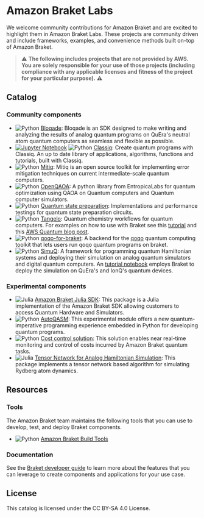 # Amazon Braket Labs

We welcome community contributions for Amazon Braket and are excited to highlight them in Amazon Braket Labs. These projects are community driven and include frameworks, examples, and convenience methods built on-top of Amazon Braket.

> :warning: **The following includes projects that are not provided by AWS. You are solely responsible for your use of those projects (including compliance with any applicable licenses and fitness of the project for your particular purpose).** :warning:


## Catalog

### Community components

* ![Python](https://img.shields.io/badge/python-blue?logo=python&logoColor=ffdd54) [Bloqade](https://github.com/QuEraComputing/bloqade-python): Bloqade is an SDK designed to make writing and analyzing the results of analog quantum programs on QuEra's neutral atom quantum computers as seamless and flexible as possible.
* [![Jupyter Notebook](https://img.shields.io/badge/Jupyter%20Notebook-blue?logo=Jupyter)](https://jupyter.org/try) ![Python](https://img.shields.io/badge/python-blue?logo=python&logoColor=ffdd54) [Classiq](https://github.com/Classiq/classiq-models): Create quantum programs with Classiq. An up to date library of applications, algorithms, functions and tutorials, built with Classiq. 
* ![Python](https://img.shields.io/badge/python-blue?logo=python&logoColor=ffdd54) [Mitiq](https://github.com/unitaryfund/mitiq): Mitiq is an open source toolkit for implementing error mitigation techniques on current intermediate-scale quantum computers.
* ![Python](https://img.shields.io/badge/python-blue?logo=python&logoColor=ffdd54) [OpenQAOA](https://github.com/entropicalabs/openqaoa): A python library from EntropicaLabs for quantum optimization using QAOA on Quantum computers and Quantum computer simulators.
* ![Python](https://img.shields.io/badge/python-blue?logo=python&logoColor=ffdd54) [Quantum state preparation](https://github.com/guikaiwen/qubit_efficient_QSP): Implementations and performance testings for quantum state preparation circuits.
* ![Python](https://img.shields.io/badge/python-blue?logo=python&logoColor=ffdd54) [Tangelo](https://github.com/goodchemistryco/Tangelo): Quantum chemistry workflows for quantum computers. For examples on how to use with Braket see this [tutorial](https://github.com/goodchemistryco/Tangelo-Examples/blob/main/examples/workflow_basics/2.qpu_connection.ipynb) and this [AWS Quantum blog post](https://aws.amazon.com/blogs/quantum-computing/exploring-quantum-chemistry-applications-with-tangelo-and-qemist-cloud-using-amazon-braket/).
* ![Python](https://img.shields.io/badge/python-blue?logo=python&logoColor=ffdd54) [qoqo-for-braket](https://github.com/HQSquantumsimulations/qoqo-for-braket): A backend for the [qoqo](https://github.com/HQSquantumsimulations/qoqo) quantum computing toolkit that lets users run qoqo quantum programs on braket.
* ![Python](https://img.shields.io/badge/python-blue?logo=python&logoColor=ffdd54) [SimuQ](https://github.com/PicksPeng/SimuQ.git): A framework for programming quantum Hamiltonian systems and deploying their simulation on analog quantum simulators and digital quantum computers. An [tutorial notebook](https://github.com/PicksPeng/SimuQ/blob/main/notebooks/tutorials/1-ising.ipynb) employs Braket to deploy the simulation on QuEra's and IonQ's quantum devices. 

### Experimental components

* ![Julia](https://img.shields.io/badge/julia-white?logo=julia) [Amazon Braket Julia SDK](https://github.com/awslabs/Braket.jl): This package is a Julia implementation of the Amazon Braket SDK allowing customers to access Quantum Hardware and Simulators. 
* ![Python](https://img.shields.io/badge/python-blue?logo=python&logoColor=ffdd54) [AutoQASM](https://github.com/amazon-braket/amazon-braket-sdk-python/tree/feature/autoqasm/src/braket/experimental/autoqasm): This experimental module offers a new quantum-imperative programming experience embedded in Python for developing quantum programs.
* ![Python](https://img.shields.io/badge/python-blue?logo=python&logoColor=ffdd54) [Cost control solution](https://github.com/aws-samples/cost-control-for-amazon-braket): This solution enables near real-time monitoring and control of costs incurred by Amazon Braket quantum tasks.
* ![Julia](https://img.shields.io/badge/julia-white?logo=julia) [Tensor Network for Analog Hamiltonian Simulation](https://github.com/amazon-braket/tensor-network-ahs): This package implements a tensor network based algorithm for simulating Rydberg atom dynamics.

## Resources

### Tools

The Amazon Braket team maintains the following tools that you can use to develop, test, and deploy Braket components.

* ![Python](https://img.shields.io/badge/python-blue?logo=python&logoColor=ffdd54) [Amazon Braket Build Tools](https://github.com/amazon-braket/amazon-braket-build-tools)

### Documentation

See the [Braket developer guide](https://docs.aws.amazon.com/braket/latest/developerguide/what-is-braket.html) to learn more about the features that you can leverage to create components and applications for your use case.

## License

This catalog is licensed under the CC BY-SA 4.0 License. 
